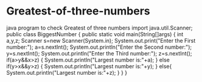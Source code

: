 # Greatest-of-three-numbers
java program to check Greatest of three numbers
import java.util.Scanner;
public class BiggestNumber
{
   public static void main(String[]args)
   {
      int a,y,z;
      Scanner s=new Scanner(System.in);
      System.out.print("Enter the First number:");
      a=s.nextInt();
      System.out.println("Enter the Second number:");
      y=s.nextInt();
      System.out.println("Enter the Third number:");
      z=s.nextInt();
      if(a>y&&x>z)
      {
         System.out.println("Largest number is:"+a);
      }
      else if(y>x&&y>z)
      {
         System.out.println("Largest number is:"+y);
      }
      else{
      System.out.println("Largest number is:"+z);
      }
   }
 }
